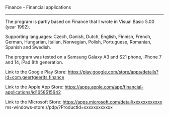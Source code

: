 Finance - Financial applications
________________________________

The program is partly based on Finance that I wrote in Visual Basic 5.00 (year 1992).

Supporting languages: Czech, Danish, Dutch, English, Finnish, French, German, Hungarian, Italian, Norwegian, Polish, Portuguese, Romanian, Spanish and Swedish.

The program was tested on a Samsung Galaxy A3 and S21 phone, iPhone 7 and 14, iPad 8th generation.

Link to the Google Play Store:
https://play.google.com/store/apps/details?id=com.geertgeerits.finance

Link to the Apple App Store:
https://apps.apple.com/app/financial-applications/id1658515642

Link to the Microsoft Store:
https://apps.microsoft.com/detail/xxxxxxxxxxxx
ms-windows-store://pdp/?ProductId=xxxxxxxxxxxx


